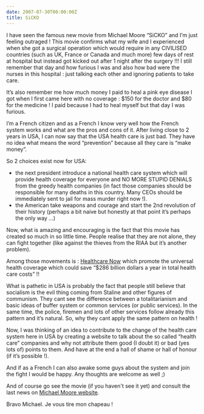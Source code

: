 ```yaml
---
date: 2007-07-30T00:00:00Z
title: SiCKO
---
```


I have seen the famous new movie from Michael Moore “SiCKO” and I’m just feeling outraged ! This movie confirms what my wife and I experienced when she got a surgical operation which would require in any CIVILISED countries (such as UK, France or Canada and much more) few days of rest at hospital but instead got kicked out after 1 night after the surgery !!! I still remember that day and how furious I was and also how bad were the nurses in this hospital : just talking each other and ignoring patients to take care.

It’s also remember me how much money I paid to heal a pink eye disease I got when I first came here with no coverage : $150 for the doctor and $80 for the medicine ! I paid because I had to heal myself but that day I was furious.

I’m a French citizen and as a French I know very well how the French system works and what are the pros and cons of it. After living close to 2 years in USA, I can now say that the USA health care is just bad. They have no idea what means the word “prevention” because all they care is “make money”.

So 2 choices exist now for USA:

* the next president introduce a national health care system which will provide health coverage for everyone and NO MORE STUPID DENIALS from the greedy health companies (in fact those companies should be responsible for many deaths in this country. Many CEOs should be immediately sent to jail for mass murder right now !).
*  the American take weapons and courage and start the 2nd revolution of their history (perhaps a bit naive but honestly at that point it’s perhaps the only way …)

Now, what is amazing and encouraging is the fact that this movie has created so much in so little time. People realise that they are not alone, they can fight together (like against the thieves from the RIAA but it’s another problem).

Among those movements is : [Healthcare Now](http://www.healthcare-now.org/index.html) which promote the universal health coverage which could save “$286 billion dollars a year in total health care costs” !!

What is pathetic in USA is probably the fact that people still believe that socialism is the evil thing coming from Staline and other figures of communism. They cant see the difference between a totalitarianism and basic ideas of buffer system or common services (or public services). In the same time, the police, firemen and lots of other services follow already this pattern and it’s natural. So, why they cant apply the same pattern on health !

Now, I was thinking of an idea to contribute to the change of the health care system here in USA by creating a website to talk about the so called “health care” companies and why not attribute them good (I doubt it) or bad (yes lots of) points to them. And have at the end a hall of shame or hall of honour (if it’s possible !).

And if as a French I can also awake some guys about the system and join the fight I would be happy.  Any thoughts are welcome as well ;)

And of course go see the movie (if you haven't see it yet) and consult the last news on [Michael Moore website](http://www.michaelmoore.com).

Bravo Michael. Je vous tire mon chapeau !

